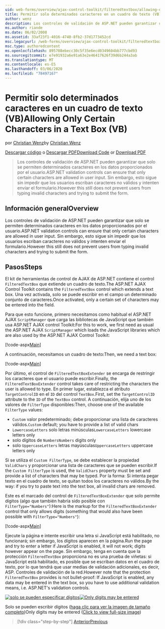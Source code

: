 ```yaml
---
uid: web-forms/overview/ajax-control-toolkit/filteredtextbox/allowing-only-certain-characters-in-a-text-box-vb
title: Permitir solo determinados caracteres en un cuadro de texto (VB) | Microsoft Docs
author: wenz
description: Los controles de validación de ASP.NET pueden garantizar que solo se permiten determinados caracteres en los datos proporcionados por el usuario. Sin embargo, esto sigue sin impedir que los usuarios escriban no válidos...
ms.author: riande
ms.date: 06/02/2008
ms.assetid: 33af23f1-4016-4740-8fb2-37d1773452cd
msc.legacyurl: /web-forms/overview/ajax-control-toolkit/filteredtextbox/allowing-only-certain-characters-in-a-text-box-vb
msc.type: authoredcontent
ms.openlocfilehash: 895708ebecc30c5f35e6ecd0349604bb777cbd93
ms.sourcegitcommit: e7e91932a6e91a63e2e46417626f39d6b244a3ab
ms.translationtype: MT
ms.contentlocale: es-ES
ms.lasthandoff: 03/06/2020
ms.locfileid: "78497167"
---
```

# <a name="allowing-only-certain-characters-in-a-text-box-vb"></a><span data-ttu-id="dd79d-104">Permitir solo determinados caracteres en un cuadro de texto (VB)</span><span class="sxs-lookup"><span data-stu-id="dd79d-104">Allowing Only Certain Characters in a Text Box (VB)</span></span>

<span data-ttu-id="dd79d-105">por [Christian Wenz](https://github.com/wenz)</span><span class="sxs-lookup"><span data-stu-id="dd79d-105">by [Christian Wenz](https://github.com/wenz)</span></span>

<span data-ttu-id="dd79d-106">[Descargar código](https://download.microsoft.com/download/4/c/2/4c2def7a-0d23-4055-91f9-1f18504167d7/FilteredTextBox0.vb.zip) o [Descargar PDF](https://download.microsoft.com/download/b/6/a/b6ae89ee-df69-4c87-9bfb-ad1eb2b23373/filteredtextbox0VB.pdf)</span><span class="sxs-lookup"><span data-stu-id="dd79d-106">[Download Code](https://download.microsoft.com/download/4/c/2/4c2def7a-0d23-4055-91f9-1f18504167d7/FilteredTextBox0.vb.zip) or [Download PDF](https://download.microsoft.com/download/b/6/a/b6ae89ee-df69-4c87-9bfb-ad1eb2b23373/filteredtextbox0VB.pdf)</span></span>

> <span data-ttu-id="dd79d-107">Los controles de validación de ASP.NET pueden garantizar que solo se permiten determinados caracteres en los datos proporcionados por el usuario.</span><span class="sxs-lookup"><span data-stu-id="dd79d-107">ASP.NET validation controls can ensure that only certain characters are allowed in user input.</span></span> <span data-ttu-id="dd79d-108">Sin embargo, esto sigue sin impedir que los usuarios escriban caracteres no válidos y intenten enviar el formulario.</span><span class="sxs-lookup"><span data-stu-id="dd79d-108">However this still does not prevent users from typing invalid characters and trying to submit the form.</span></span>

## <a name="overview"></a><span data-ttu-id="dd79d-109">Información general</span><span class="sxs-lookup"><span data-stu-id="dd79d-109">Overview</span></span>

<span data-ttu-id="dd79d-110">Los controles de validación de ASP.NET pueden garantizar que solo se permiten determinados caracteres en los datos proporcionados por el usuario.</span><span class="sxs-lookup"><span data-stu-id="dd79d-110">ASP.NET validation controls can ensure that only certain characters are allowed in user input.</span></span> <span data-ttu-id="dd79d-111">Sin embargo, esto sigue sin impedir que los usuarios escriban caracteres no válidos y intenten enviar el formulario.</span><span class="sxs-lookup"><span data-stu-id="dd79d-111">However this still does not prevent users from typing invalid characters and trying to submit the form.</span></span>

## <a name="steps"></a><span data-ttu-id="dd79d-112">Pasos</span><span class="sxs-lookup"><span data-stu-id="dd79d-112">Steps</span></span>

<span data-ttu-id="dd79d-113">El kit de herramientas de control de AJAX de ASP.NET contiene el control `FilteredTextBox` que extiende un cuadro de texto.</span><span class="sxs-lookup"><span data-stu-id="dd79d-113">The ASP.NET AJAX Control Toolkit contains the `FilteredTextBox` control which extends a text box.</span></span> <span data-ttu-id="dd79d-114">Una vez activada, solo se puede escribir en el campo un determinado conjunto de caracteres.</span><span class="sxs-lookup"><span data-stu-id="dd79d-114">Once activated, only a certain set of characters may be entered into the field.</span></span>

<span data-ttu-id="dd79d-115">Para que esto funcione, primero necesitamos como habitual el ASP.NET AJAX `ScriptManager` que carga las bibliotecas de JavaScript que también usa ASP.NET AJAX control Toolkit:</span><span class="sxs-lookup"><span data-stu-id="dd79d-115">For this to work, we first need as usual the ASP.NET AJAX `ScriptManager` which loads the JavaScript libraries which are also used by the ASP.NET AJAX Control Toolkit:</span></span>

[!code-aspx[Main](allowing-only-certain-characters-in-a-text-box-vb/samples/sample1.aspx)]

<span data-ttu-id="dd79d-116">A continuación, necesitamos un cuadro de texto:</span><span class="sxs-lookup"><span data-stu-id="dd79d-116">Then, we need a text box:</span></span>

[!code-aspx[Main](allowing-only-certain-characters-in-a-text-box-vb/samples/sample2.aspx)]

<span data-ttu-id="dd79d-117">Por último, el control de `FilteredTextBoxExtender` se encarga de restringir los caracteres que el usuario puede escribir.</span><span class="sxs-lookup"><span data-stu-id="dd79d-117">Finally, the `FilteredTextBoxExtender` control takes care of restricting the characters the user is allowed to type.</span></span> <span data-ttu-id="dd79d-118">En primer lugar, establezca el atributo `TargetControlID` en el `ID` del control `TextBox`.</span><span class="sxs-lookup"><span data-stu-id="dd79d-118">First, set the `TargetControlID` attribute to the `ID` of the `TextBox` control.</span></span> <span data-ttu-id="dd79d-119">A continuación, elija uno de los valores de `FilterType` disponibles:</span><span class="sxs-lookup"><span data-stu-id="dd79d-119">Then, choose one of the available `FilterType` values:</span></span>

- <span data-ttu-id="dd79d-120">`Custom` valor predeterminado; debe proporcionar una lista de caracteres válidos.</span><span class="sxs-lookup"><span data-stu-id="dd79d-120">`Custom` default; you have to provide a list of valid chars</span></span>
- <span data-ttu-id="dd79d-121">`LowercaseLetters` solo letras minúsculas</span><span class="sxs-lookup"><span data-stu-id="dd79d-121">`LowercaseLetters` lowercase letters only</span></span>
- <span data-ttu-id="dd79d-122">solo dígitos de `Numbers`</span><span class="sxs-lookup"><span data-stu-id="dd79d-122">`Numbers` digits only</span></span>
- <span data-ttu-id="dd79d-123">solo `UppercaseLetters` letras mayúsculas</span><span class="sxs-lookup"><span data-stu-id="dd79d-123">`UppercaseLetters` uppercase letters only</span></span>

<span data-ttu-id="dd79d-124">Si se utiliza el `Custom FilterType`, se debe establecer la propiedad `ValidChars` y proporcionar una lista de caracteres que se pueden escribir.</span><span class="sxs-lookup"><span data-stu-id="dd79d-124">If the `Custom FilterType` is used, the `ValidChars` property must be set and provide a list of characters that may be typed.</span></span> <span data-ttu-id="dd79d-125">Por la forma: Si intenta pegar texto en el cuadro de texto, se quitan todos los caracteres no válidos.</span><span class="sxs-lookup"><span data-stu-id="dd79d-125">By the way: if you try to paste text into the text box, all invalid chars are removed.</span></span>

<span data-ttu-id="dd79d-126">Este es el marcado del control de `FilteredTextBoxExtender` que solo permite dígitos (algo que también habría sido posible con `FilterType="Numbers"`):</span><span class="sxs-lookup"><span data-stu-id="dd79d-126">Here is the markup for the `FilteredTextBoxExtender` control that only allows digits (something that would also have been possible with `FilterType="Numbers"`):</span></span>

[!code-aspx[Main](allowing-only-certain-characters-in-a-text-box-vb/samples/sample3.aspx)]

<span data-ttu-id="dd79d-127">Ejecute la página e intente escribir una letra si JavaScript está habilitado, no funcionará; sin embargo, los dígitos aparecen en la página.</span><span class="sxs-lookup"><span data-stu-id="dd79d-127">Run the page and try to enter a letter if JavaScript is enabled, it will not work; digits however appear on the page.</span></span> <span data-ttu-id="dd79d-128">Sin embargo, tenga en cuenta que la protección `FilteredTextBox` proporciona no es una prueba de viñetas: si JavaScript está habilitado, es posible que se escriban datos en el cuadro de texto, por lo que tendrá que usar medias de validación adicionales, es decir, ASP. Controles de validación de la red.</span><span class="sxs-lookup"><span data-stu-id="dd79d-128">However note that the protection `FilteredTextBox` provides is not bullet-proof: If JavaScript is enabled, any data may be entered in the text box, so you have to use additional validation means, i.e. ASP.NET's validation controls.</span></span>

<span data-ttu-id="dd79d-129">[![solo se pueden especificar dígitos](allowing-only-certain-characters-in-a-text-box-vb/_static/image2.png)](allowing-only-certain-characters-in-a-text-box-vb/_static/image1.png)</span><span class="sxs-lookup"><span data-stu-id="dd79d-129">[![Only digits may be entered](allowing-only-certain-characters-in-a-text-box-vb/_static/image2.png)](allowing-only-certain-characters-in-a-text-box-vb/_static/image1.png)</span></span>

<span data-ttu-id="dd79d-130">Solo se pueden escribir dígitos ([haga clic para ver la imagen de tamaño completo](allowing-only-certain-characters-in-a-text-box-vb/_static/image3.png))</span><span class="sxs-lookup"><span data-stu-id="dd79d-130">Only digits may be entered ([Click to view full-size image](allowing-only-certain-characters-in-a-text-box-vb/_static/image3.png))</span></span>

> [!div class="step-by-step"]
> [<span data-ttu-id="dd79d-131">Anterior</span><span class="sxs-lookup"><span data-stu-id="dd79d-131">Previous</span></span>](allowing-only-certain-characters-in-a-text-box-cs.md)

